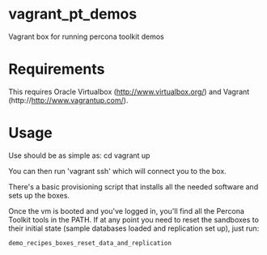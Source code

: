 vagrant_pt_demos
================

Vagrant box for running percona toolkit demos


Requirements
===


This requires Oracle Virtualbox (http://www.virtualbox.org/) and
Vagrant (http://http://www.vagrantup.com/). 

Usage
===


Use should be as simple as: 
    cd <dir-where-you-cloned-the-repo>
    vagrant up

You can then run 'vagrant ssh' which will connect you to the box. 

There's a basic provisioning script that installs all the needed
software and sets up the boxes. 

Once the vm is booted and you've logged in, you'll find all the
Percona Toolkit tools in the PATH. If at any point you need to reset
the sandboxes to their initial state (sample databases loaded and
replication set up), just run: 

    demo_recipes_boxes_reset_data_and_replication



